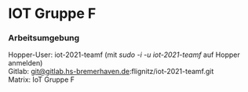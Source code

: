 # IOT Gruppe F

### Arbeitsumgebung  
Hopper-User: iot-2021-teamf (mit *sudo -i -u iot-2021-teamf* auf Hopper anmelden)  
Gitlab: git@gitlab.hs-bremerhaven.de:flignitz/iot-2021-teamf.git  
Matrix: IoT Gruppe F   
